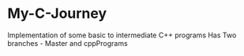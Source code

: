 # My-C-Journey
Implementation of some basic to intermediate C++ programs
Has Two branches - Master and cppPrograms

